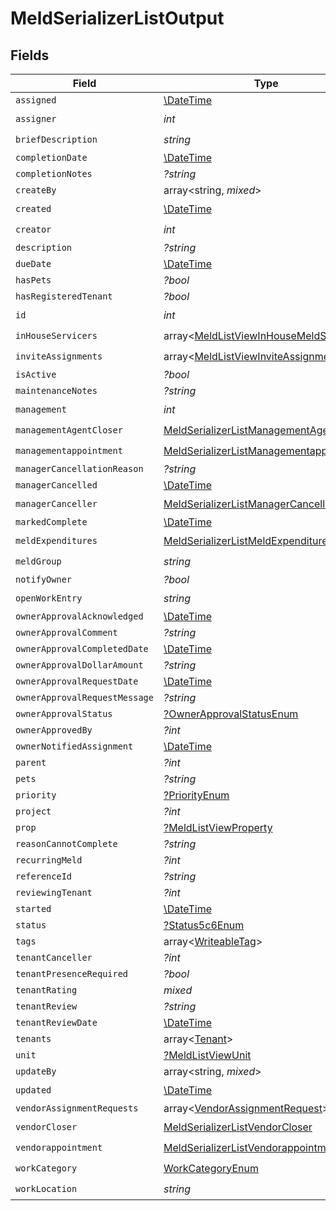 # MeldSerializerListOutput


## Fields

| Field                                                                                                     | Type                                                                                                      | Required                                                                                                  | Description                                                                                               |
| --------------------------------------------------------------------------------------------------------- | --------------------------------------------------------------------------------------------------------- | --------------------------------------------------------------------------------------------------------- | --------------------------------------------------------------------------------------------------------- |
| `assigned`                                                                                                | [\DateTime](https://www.php.net/manual/en/class.datetime.php)                                             | :heavy_minus_sign:                                                                                        | N/A                                                                                                       |
| `assigner`                                                                                                | *int*                                                                                                     | :heavy_check_mark:                                                                                        | N/A                                                                                                       |
| `briefDescription`                                                                                        | *string*                                                                                                  | :heavy_check_mark:                                                                                        | N/A                                                                                                       |
| `completionDate`                                                                                          | [\DateTime](https://www.php.net/manual/en/class.datetime.php)                                             | :heavy_minus_sign:                                                                                        | N/A                                                                                                       |
| `completionNotes`                                                                                         | *?string*                                                                                                 | :heavy_minus_sign:                                                                                        | N/A                                                                                                       |
| `createBy`                                                                                                | array<string, *mixed*>                                                                                    | :heavy_minus_sign:                                                                                        | N/A                                                                                                       |
| `created`                                                                                                 | [\DateTime](https://www.php.net/manual/en/class.datetime.php)                                             | :heavy_check_mark:                                                                                        | N/A                                                                                                       |
| `creator`                                                                                                 | *int*                                                                                                     | :heavy_check_mark:                                                                                        | N/A                                                                                                       |
| `description`                                                                                             | *?string*                                                                                                 | :heavy_minus_sign:                                                                                        | N/A                                                                                                       |
| `dueDate`                                                                                                 | [\DateTime](https://www.php.net/manual/en/class.datetime.php)                                             | :heavy_minus_sign:                                                                                        | N/A                                                                                                       |
| `hasPets`                                                                                                 | *?bool*                                                                                                   | :heavy_minus_sign:                                                                                        | N/A                                                                                                       |
| `hasRegisteredTenant`                                                                                     | *?bool*                                                                                                   | :heavy_minus_sign:                                                                                        | N/A                                                                                                       |
| `id`                                                                                                      | *int*                                                                                                     | :heavy_check_mark:                                                                                        | N/A                                                                                                       |
| `inHouseServicers`                                                                                        | array<[MeldListViewInHouseMeldServicer](../../models/shared/MeldListViewInHouseMeldServicer.md)>          | :heavy_check_mark:                                                                                        | N/A                                                                                                       |
| `inviteAssignments`                                                                                       | array<[MeldListViewInviteAssignment](../../models/shared/MeldListViewInviteAssignment.md)>                | :heavy_check_mark:                                                                                        | N/A                                                                                                       |
| `isActive`                                                                                                | *?bool*                                                                                                   | :heavy_minus_sign:                                                                                        | N/A                                                                                                       |
| `maintenanceNotes`                                                                                        | *?string*                                                                                                 | :heavy_minus_sign:                                                                                        | N/A                                                                                                       |
| `management`                                                                                              | *int*                                                                                                     | :heavy_check_mark:                                                                                        | N/A                                                                                                       |
| `managementAgentCloser`                                                                                   | [MeldSerializerListManagementAgentCloser](../../models/shared/MeldSerializerListManagementAgentCloser.md) | :heavy_check_mark:                                                                                        | N/A                                                                                                       |
| `managementappointment`                                                                                   | [MeldSerializerListManagementappointment](../../models/shared/MeldSerializerListManagementappointment.md) | :heavy_check_mark:                                                                                        | N/A                                                                                                       |
| `managerCancellationReason`                                                                               | *?string*                                                                                                 | :heavy_minus_sign:                                                                                        | N/A                                                                                                       |
| `managerCancelled`                                                                                        | [\DateTime](https://www.php.net/manual/en/class.datetime.php)                                             | :heavy_minus_sign:                                                                                        | N/A                                                                                                       |
| `managerCanceller`                                                                                        | [MeldSerializerListManagerCanceller](../../models/shared/MeldSerializerListManagerCanceller.md)           | :heavy_check_mark:                                                                                        | N/A                                                                                                       |
| `markedComplete`                                                                                          | [\DateTime](https://www.php.net/manual/en/class.datetime.php)                                             | :heavy_minus_sign:                                                                                        | N/A                                                                                                       |
| `meldExpenditures`                                                                                        | [MeldSerializerListMeldExpenditures](../../models/shared/MeldSerializerListMeldExpenditures.md)           | :heavy_check_mark:                                                                                        | N/A                                                                                                       |
| `meldGroup`                                                                                               | *string*                                                                                                  | :heavy_check_mark:                                                                                        | N/A                                                                                                       |
| `notifyOwner`                                                                                             | *?bool*                                                                                                   | :heavy_minus_sign:                                                                                        | N/A                                                                                                       |
| `openWorkEntry`                                                                                           | *string*                                                                                                  | :heavy_check_mark:                                                                                        | N/A                                                                                                       |
| `ownerApprovalAcknowledged`                                                                               | [\DateTime](https://www.php.net/manual/en/class.datetime.php)                                             | :heavy_minus_sign:                                                                                        | N/A                                                                                                       |
| `ownerApprovalComment`                                                                                    | *?string*                                                                                                 | :heavy_minus_sign:                                                                                        | N/A                                                                                                       |
| `ownerApprovalCompletedDate`                                                                              | [\DateTime](https://www.php.net/manual/en/class.datetime.php)                                             | :heavy_minus_sign:                                                                                        | N/A                                                                                                       |
| `ownerApprovalDollarAmount`                                                                               | *?string*                                                                                                 | :heavy_minus_sign:                                                                                        | N/A                                                                                                       |
| `ownerApprovalRequestDate`                                                                                | [\DateTime](https://www.php.net/manual/en/class.datetime.php)                                             | :heavy_minus_sign:                                                                                        | N/A                                                                                                       |
| `ownerApprovalRequestMessage`                                                                             | *?string*                                                                                                 | :heavy_minus_sign:                                                                                        | N/A                                                                                                       |
| `ownerApprovalStatus`                                                                                     | [?OwnerApprovalStatusEnum](../../models/shared/OwnerApprovalStatusEnum.md)                                | :heavy_minus_sign:                                                                                        | N/A                                                                                                       |
| `ownerApprovedBy`                                                                                         | *?int*                                                                                                    | :heavy_minus_sign:                                                                                        | N/A                                                                                                       |
| `ownerNotifiedAssignment`                                                                                 | [\DateTime](https://www.php.net/manual/en/class.datetime.php)                                             | :heavy_minus_sign:                                                                                        | N/A                                                                                                       |
| `parent`                                                                                                  | *?int*                                                                                                    | :heavy_minus_sign:                                                                                        | N/A                                                                                                       |
| `pets`                                                                                                    | *?string*                                                                                                 | :heavy_minus_sign:                                                                                        | N/A                                                                                                       |
| `priority`                                                                                                | [?PriorityEnum](../../models/shared/PriorityEnum.md)                                                      | :heavy_minus_sign:                                                                                        | N/A                                                                                                       |
| `project`                                                                                                 | *?int*                                                                                                    | :heavy_minus_sign:                                                                                        | N/A                                                                                                       |
| `prop`                                                                                                    | [?MeldListViewProperty](../../models/shared/MeldListViewProperty.md)                                      | :heavy_minus_sign:                                                                                        | N/A                                                                                                       |
| `reasonCannotComplete`                                                                                    | *?string*                                                                                                 | :heavy_minus_sign:                                                                                        | N/A                                                                                                       |
| `recurringMeld`                                                                                           | *?int*                                                                                                    | :heavy_minus_sign:                                                                                        | N/A                                                                                                       |
| `referenceId`                                                                                             | *?string*                                                                                                 | :heavy_minus_sign:                                                                                        | N/A                                                                                                       |
| `reviewingTenant`                                                                                         | *?int*                                                                                                    | :heavy_minus_sign:                                                                                        | N/A                                                                                                       |
| `started`                                                                                                 | [\DateTime](https://www.php.net/manual/en/class.datetime.php)                                             | :heavy_minus_sign:                                                                                        | N/A                                                                                                       |
| `status`                                                                                                  | [?Status5c6Enum](../../models/shared/Status5c6Enum.md)                                                    | :heavy_minus_sign:                                                                                        | N/A                                                                                                       |
| `tags`                                                                                                    | array<[WriteableTag](../../models/shared/WriteableTag.md)>                                                | :heavy_minus_sign:                                                                                        | N/A                                                                                                       |
| `tenantCanceller`                                                                                         | *?int*                                                                                                    | :heavy_minus_sign:                                                                                        | N/A                                                                                                       |
| `tenantPresenceRequired`                                                                                  | *?bool*                                                                                                   | :heavy_minus_sign:                                                                                        | N/A                                                                                                       |
| `tenantRating`                                                                                            | *mixed*                                                                                                   | :heavy_minus_sign:                                                                                        | N/A                                                                                                       |
| `tenantReview`                                                                                            | *?string*                                                                                                 | :heavy_minus_sign:                                                                                        | N/A                                                                                                       |
| `tenantReviewDate`                                                                                        | [\DateTime](https://www.php.net/manual/en/class.datetime.php)                                             | :heavy_minus_sign:                                                                                        | N/A                                                                                                       |
| `tenants`                                                                                                 | array<[Tenant](../../models/shared/Tenant.md)>                                                            | :heavy_minus_sign:                                                                                        | N/A                                                                                                       |
| `unit`                                                                                                    | [?MeldListViewUnit](../../models/shared/MeldListViewUnit.md)                                              | :heavy_minus_sign:                                                                                        | N/A                                                                                                       |
| `updateBy`                                                                                                | array<string, *mixed*>                                                                                    | :heavy_minus_sign:                                                                                        | N/A                                                                                                       |
| `updated`                                                                                                 | [\DateTime](https://www.php.net/manual/en/class.datetime.php)                                             | :heavy_check_mark:                                                                                        | N/A                                                                                                       |
| `vendorAssignmentRequests`                                                                                | array<[VendorAssignmentRequest](../../models/shared/VendorAssignmentRequest.md)>                          | :heavy_minus_sign:                                                                                        | N/A                                                                                                       |
| `vendorCloser`                                                                                            | [MeldSerializerListVendorCloser](../../models/shared/MeldSerializerListVendorCloser.md)                   | :heavy_check_mark:                                                                                        | N/A                                                                                                       |
| `vendorappointment`                                                                                       | [MeldSerializerListVendorappointment](../../models/shared/MeldSerializerListVendorappointment.md)         | :heavy_check_mark:                                                                                        | N/A                                                                                                       |
| `workCategory`                                                                                            | [WorkCategoryEnum](../../models/shared/WorkCategoryEnum.md)                                               | :heavy_check_mark:                                                                                        | N/A                                                                                                       |
| `workLocation`                                                                                            | *string*                                                                                                  | :heavy_check_mark:                                                                                        | N/A                                                                                                       |